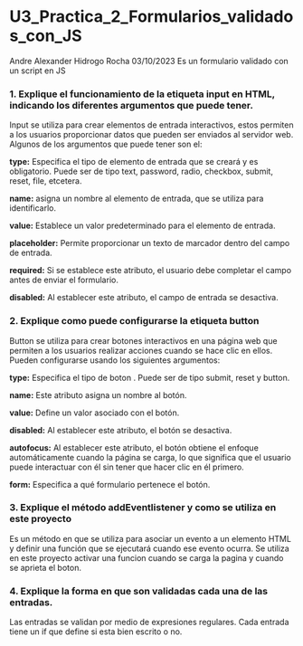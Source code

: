 # U3_Practica_2_Formularios_validados_con_JS

Andre Alexander Hidrogo Rocha 03/10/2023 Es un formulario validado con un script en JS

### 1. Explique el funcionamiento de la etiqueta input en HTML, indicando los diferentes argumentos que puede tener.

Input se utiliza para crear elementos de entrada interactivos, estos permiten a los usuarios proporcionar datos que pueden ser enviados al servidor web.
Algunos de los argumentos que puede tener son el:

**type:** Especifica el tipo de elemento de entrada que se creará y es obligatorio. Puede ser de tipo text, password, radio, checkbox, submit, reset, file, etcetera.

**name:** asigna un nombre al elemento de entrada, que se utiliza para identificarlo.

**value:** Establece un valor predeterminado para el elemento de entrada.

**placeholder:** Permite proporcionar un texto de marcador dentro del campo de entrada.

**required:** Si se establece este atributo, el usuario debe completar el campo antes de enviar el formulario.

**disabled:** Al establecer este atributo, el campo de entrada se desactiva.


### 2. Explique como puede configurarse la etiqueta button

Button se utiliza para crear botones interactivos en una página web que permiten a los usuarios realizar acciones cuando se hace clic en ellos. Pueden configurarse usando los siguientes argumentos:

**type:** Especifica el tipo de boton . Puede ser de tipo submit, reset y button.

**name:** Este atributo asigna un nombre al botón.

**value:** Define un valor asociado con el botón.

**disabled:** Al establecer este atributo, el botón se desactiva.

**autofocus:** Al establecer este atributo, el botón obtiene el enfoque automáticamente cuando la página se carga, lo que significa que el usuario puede interactuar con él sin tener que hacer clic en él primero.

**form:** Especifica a qué formulario pertenece el botón.

### 3. Explique el método addEventlistener y como se utiliza en este proyecto

Es un método en que se utiliza para asociar un evento a un elemento HTML y definir una función que se ejecutará cuando ese evento ocurra. Se utiliza en este proyecto activar una funcion cuando se carga la pagina y cuando se aprieta el boton.

### 4. Explique la forma en que son validadas cada una de las entradas.

Las entradas se validan por medio de expresiones regulares. Cada entrada tiene un if que define si esta bien escrito o no.
